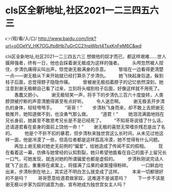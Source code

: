 # cls区全新地址,社区2021一二三四五六三

👉/观/看/入/口/ http://www.baidu.com/link?url=o0OeYV_HK7OGJfp8Hb7uGrCC21npWbrt4TsxKnFeM6C&wd

cls区全新地址,社区2021一二三四五六三
想做他的奴才而已，都这样艰难……世人膜拜强者，终有一日，他也会踩着谢无极成为这样的强者。
　　头颅忽然被人捏住，步清仇痛得尖叫出声，惊觉谢无极满身的杀意。
　　黎瑶在一边看得更清楚一点——谢无极从下来开始就已经打算杀了步清仇。
　　她飞快起身后退，躲到柱子后面，总觉得脖子隐隐作痛。
　　曾被谢无极掐着脖子的记忆依然深刻，她注意到谢无极朝自己看了过来，立刻将头缩到柱子后面，好像这样就不用死了。
　　愚蠢又胆小。
　　谢无极轻笑一声，将手下的步清仇三百六十度旋转，人类脖颈被拧断的声音清脆得甚至有点好听。
　　令人迷恋啊。
　　谢无极丢开步清仇的身体，轻轻甩甩手。
　　“哥哥！”
　　步清秋飞身而来，却不敢上去把谢无极推开，她知道做不到，也没勇气那么做。
　　“道君！”
　　她泪流满面地挡在兄长身前，她甚至不敢思考兄长是不是已经死了。
　　“不知哥哥说错了什么话，还请道君看在妾身的面前上饶他一命！”
　　谢无极的喜怒无常嗜杀残忍是出了名的。
　　他是个不折不扣的暴君，但步清秋来独世宫这么长时间，从未见过他这样一面，他是冷漠了一些，但高位者都是这样孤高冷漠，她不觉得有什么问题。
　　再加上谢无极对她史无前例的“偏爱”，给她造成了传闻不实的假相。
　　现在看着这一幕，仿佛与她曾经的认知割裂，她只希望他能看在自己的面子上留兄长一口气，可她发现，就连对她的所谓偏爱也都是虚假的。
　　步清秋刚说完话人就飞了出去，重重摔在桌案上，将摆满了瓜果的桌案撞得粉碎。
　　一口鲜血吐出来，步清秋倒在地上，其实还不明白怎么就变成了这样。
　　本来一切都很好的不是吗？
　　哥哥愿意给道君做家奴，这难道不是诚意吗？
　　下一步不该是谢无极以步家为奴的诚意为由，宣布她成为独世宫女主人吗？
